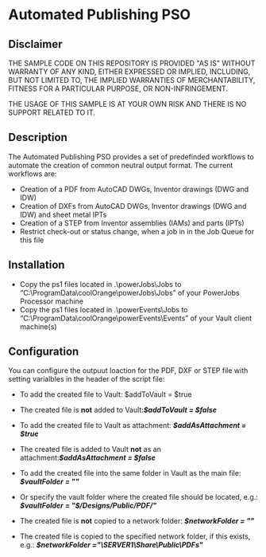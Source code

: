 # Automated Publishing PSO

## Disclaimer

THE SAMPLE CODE ON THIS REPOSITORY IS PROVIDED "AS IS" WITHOUT WARRANTY OF ANY KIND, EITHER EXPRESSED OR IMPLIED, INCLUDING, BUT NOT LIMITED TO, THE IMPLIED WARRANTIES OF MERCHANTABILITY, FITNESS FOR A PARTICULAR PURPOSE, OR NON-INFRINGEMENT.

THE USAGE OF THIS SAMPLE IS AT YOUR OWN RISK AND THERE IS NO SUPPORT RELATED TO IT.

## Description
The Automated Publishing PSO provides a set of predefinded workflows to automate the creation of common neutral output format. 
The current workflows are:
* Creation of a PDF from AutoCAD DWGs, Inventor drawings (DWG and IDW)
* Creation of DXFs from AutoCAD DWGs, Inventor drawings (DWG and IDW) and sheet metal IPTs
* Creation of a STEP from Inventor assemblies (IAMs) and parts (IPTs)
* Restrict check-out or status change, when a job in in the Job Queue for this file

## Installation
* Copy the ps1 files located in .\powerJobs\Jobs to “C:\ProgramData\coolOrange\powerJobs\Jobs” of your PowerJobs Processor machine
* Copy the ps1 files located in .\powerEvents\Jobs to “C:\ProgramData\coolOrange\powerEvents\Events” of your Vault client machine(s)

## Configuration

You can configure the outpuut loaction for the PDF, DXF or STEP file with setting varialbles in the header of the script file:
* To add the created file to Vault: $addToVault = $true
* The created file is **not** added to Vault:***$addToVault = $false***


* To add the created file to Vault as attachment: ***$addAsAttachment = $true***
* The created file is added to Vault **not** as an attachment:***$addAsAttachment = $false***


* To add the created file into the same folder in Vault as the main file: ***$vaultFolder = ""***
* Or specify the vault folder where the created file should be located, e.g.: ***$vaultFolder = "$/Designs/Public/PDF/"***


* The created file is **not** copied to a network folder: ***$networkFolder = ""***
* The created file is copied to the specified network folder, if this exists, e.g.: ***$networkFolder ="\\SERVER1\Share\Public\PDFs\"***


